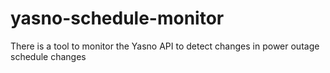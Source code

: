 # yasno-schedule-monitor
There is a tool to monitor the Yasno API to detect changes in power outage schedule changes
